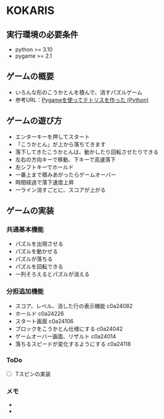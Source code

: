 # KOKARIS

## 実行環境の必要条件
* python >= 3.10
* pygame >= 2.1

## ゲームの概要
* いろんな形のこうかとんを積んで、消すパズルゲーム
* 参考URL：[Pygameを使ってテトリスを作った (Python)](https://qiita.com/sekishoku/items/20a88d92bc64b5620d49)

## ゲームの遊び方
* エンターキーを押してスタート
* 「こうかとん」が上から落ちてきます
* 落下してきたこうかとんは、動かしたり回転させたりできる
* 左右の方向キーで移動、下キーで高速落下
* 左シフトキーでホールド
* 一番上まで積みあがったらゲームオーバー
* 時間経過で落下速度上昇
* 一ライン消すごとに、スコアが上がる

## ゲームの実装
### 共通基本機能
* パズルを出現させる
* パズルを動かせる
* パズルが落ちる
* パズルを回転できる
* 一列そろえるとパズルが消える

### 分担追加機能
* スコア、レべル、消した行の表示機能 c0a24082
* ホールド c0a24226
* スタート画面 c0a24106
* ブロックをこうかとん仕様にする c0a24042
* ゲームオーバー画面、リザルト c0a24014
* 落ちるスピードが変化するようにする c0a24118
### ToDo
- [ ] Tスピンの実装

### メモ
* 
* 
